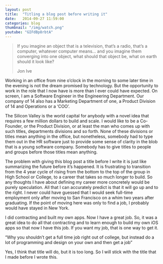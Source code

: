 ```yaml
---
layout: post
title:  "Titling a blog post before writing it"
date:   2014-09-27 11:59:00
categories: blog
thumbnail: "/img/watch.png"
youtube: "GIFdBp8rbtA"
---
```


> If you imagine an object that is a television, that’s a radio, that’s a computer, whatever computer means… and you imagine them converging into one object, what should that object be, what on earth should it look like?
>
> Jon Ive

Working in an office from nine o’clock in the morning to some later time in the evening is not the dream promised by technology. But the opportunity to work in the role that I now have is more than I ever could have expected. On screen, I am a Software Engineer in the Engineering Department. Our company of 14 also has a Marketing Department of one, a Product Division of 14 and Operations or a ‘COO’. 

The Silicon Valley is the world capital for anybody with a novel idea that requires a few million dollars to build and scale. I would like to be a Co-Founder, or the Product Division, or at least the man who comes up with such titles, departments divisions and so forth. None of these divisions or titles mean anything in the office, but nonetheless, somebody had to type them out in the HR software just to provide some sense of clarity in the blob that is a young software company. Somebody has to give titles to people and groups before those titles mean anything.

The problem with giving this blog post a title before I write it is just like summarizing the future before it’s happened. It is frustrating to transition from the 4 year cycle of rising from the bottom to the top of the group in High School or College, to a career that takes so much longer to build. So any thoughts I have about defining my career more concretely would be purely speculation. All that I can accurately predict is that it will go up and to the right. I never could have guessed that I would seek full-time employment only after moving to San Francisco on a whim two years after graduating. If the point of moving here was only to find a job, I probably would have stayed in New York.

I did contracting and built my own apps. Now I have a great job. So, it was a great idea to do all that contracting and to learn enough to build my own iOS apps so that now I have this job. If you want my job, that is one way to get it.

“Why you shouldn’t get a full time job right out of college, but instead do a lot of programming and design on your own and then get a job”

Yes, I think that title will do, but it is too long. So I will stick with the title that I made before I wrote this.